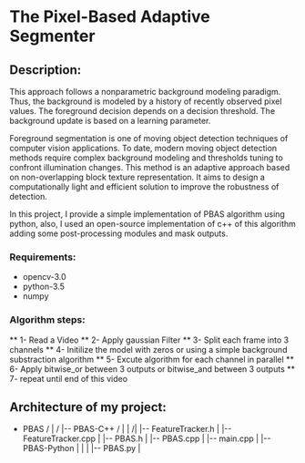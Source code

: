 # The Pixel-Based Adaptive Segmenter

## Description:
This approach follows a nonparametric background modeling paradigm. Thus, the background is modeled by a history of recently observed pixel values. The foreground decision depends on a decision threshold. The background update is based on a learning parameter.

Foreground segmentation is one of moving object detection techniques of computer vision applications. To date, modern moving object detection methods require complex background modeling and thresholds tuning to confront illumination changes. This method is an adaptive approach based on non-overlapping block texture representation. It aims to design a computationally light and efficient solution to improve the robustness of detection.

In this project, I provide a simple implementation of PBAS algorithm using python, also, I used an open-source implementation of c++ of this algorithm adding some post-processing modules and mask outputs.

### Requirements:
* opencv-3.0
* python-3.5
* numpy


### Algorithm steps:			
** 1- Read a Video
** 2- Apply gaussian Filter
** 3- Split each frame into 3 channels
** 4- Initilize the model with zeros or using a simple background substraction algorithm
** 5- Excute algorithm for each channel in parallel
** 6- Apply bitwise_or between 3 outputs or bitwise_and between 3 outputs
** 7- repeat until end of this video


## Architecture of my project:
- PBAS
 /   |
  /  |-- PBAS-C++
   / |     |
    /|     |-- FeatureTracker.h
    |     |-- FeatureTracker.cpp
    |     |-- PBAS.h
    |     |-- PBAS.cpp
    |     |-- main.cpp
    |
    |-- PBAS-Python
    |     |
    |     |-- PBAS.py
    |

